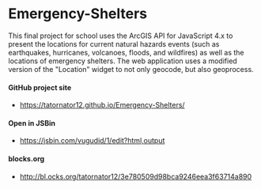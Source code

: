 # Emergency-Shelters

This final project for school uses the ArcGIS API for JavaScript 4.x to present the locations for current natural hazards events (such as earthquakes, hurricanes, volcanoes, floods, and wildfires) as well as the locations of emergency shelters. The web application uses a modified version of the "Location" widget to not only geocode, but also geoprocess.

#### GitHub project site

* <https://tatornator12.github.io/Emergency-Shelters/>

#### Open in JSBin

* <https://jsbin.com/vugudid/1/edit?html,output>

#### blocks.org

* <http://bl.ocks.org/tatornator12/3e780509d98bca9246eea3f63714a890>
